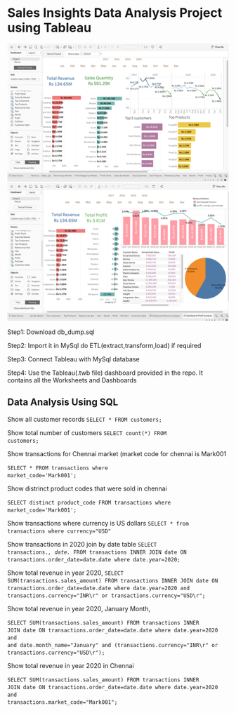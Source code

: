 # Sales Insights Data Analysis Project using Tableau
![Screenshot](dashboard1.png)
![Screenshot](dashboard2.png)


Step1: Download db_dump.sql

Step2: Import it in MySql do ETL(extract,transform,load) if required

Step3: Connect Tableau with MySql database

Step4: Use the Tableau(.twb file) dashboard provided in the repo. It contains all the Worksheets and Dashboards

## Data Analysis Using SQL

Show all customer records
<code>SELECT * FROM customers;</code>

Show total number of customers
<code>SELECT count(*) FROM customers;</code>


Show transactions for Chennai market (market code for chennai is Mark001

<code>SELECT * FROM transactions where market_code='Mark001';</code>

Show distrinct product codes that were sold in chennai

<code>SELECT distinct product_code FROM transactions where market_code='Mark001';</code>

Show transactions where currency is US dollars
<code>SELECT * from transactions where currency="USD"
</code>

Show transactions in 2020 join by date table
<code>SELECT transactions.*, date.* FROM transactions INNER JOIN date ON transactions.order_date=date.date where date.year=2020;
</code>

Show total revenue in year 2020,
<code>SELECT SUM(transactions.sales_amount) FROM transactions INNER JOIN date ON transactions.order_date=date.date where date.year=2020 and transactions.currency="INR\r" or transactions.currency="USD\r";
</code>

Show total revenue in year 2020, January Month,

<code>SELECT SUM(transactions.sales_amount) FROM transactions INNER JOIN date ON transactions.order_date=date.date where date.year=2020 and and date.month_name="January" and (transactions.currency="INR\r" or transactions.currency="USD\r"); </code>

Show total revenue in year 2020 in Chennai

<code>SELECT SUM(transactions.sales_amount) FROM transactions INNER JOIN date ON transactions.order_date=date.date where date.year=2020 and transactions.market_code="Mark001";
</code>